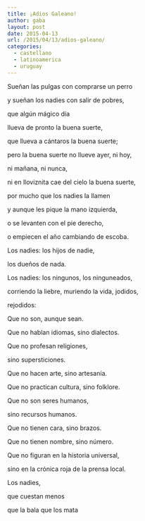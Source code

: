```yaml
---
title: ¡Adios Galeano!
author: gaba
layout: post
date: 2015-04-13
url: /2015/04/13/adios-galeano/
categories:
  - castellano
  - latinoamerica
  - uruguay
---
```

Sueñan las pulgas con comprarse un perro
  
y sueñan los nadies con salir de pobres,
  
que algún mágico día
  
llueva de pronto la buena suerte,
  
que llueva a cántaros la buena suerte;
  
pero la buena suerte no llueve ayer, ni hoy,
  
ni mañana, ni nunca,
  
ni en lloviznita cae del cielo la buena suerte,
  
por mucho que los nadies la llamen
  
y aunque les pique la mano izquierda,
  
o se levanten con el pie derecho,
  
o empiecen el año cambiando de escoba.

Los nadies: los hijos de nadie,
  
los dueños de nada.
  
Los nadies: los ningunos, los ninguneados,
  
corriendo la liebre, muriendo la vida, jodidos,
  
rejodidos:

Que no son, aunque sean.
  
Que no hablan idiomas, sino dialectos.
  
Que no profesan religiones,
  
sino supersticiones.
  
Que no hacen arte, sino artesanía.
  
Que no practican cultura, sino folklore.
  
Que no son seres humanos,
  
sino recursos humanos.
  
Que no tienen cara, sino brazos.
  
Que no tienen nombre, sino número.
  
Que no figuran en la historia universal,
  
sino en la crónica roja de la prensa local.
  
Los nadies,
  
que cuestan menos
  
que la bala que los mata